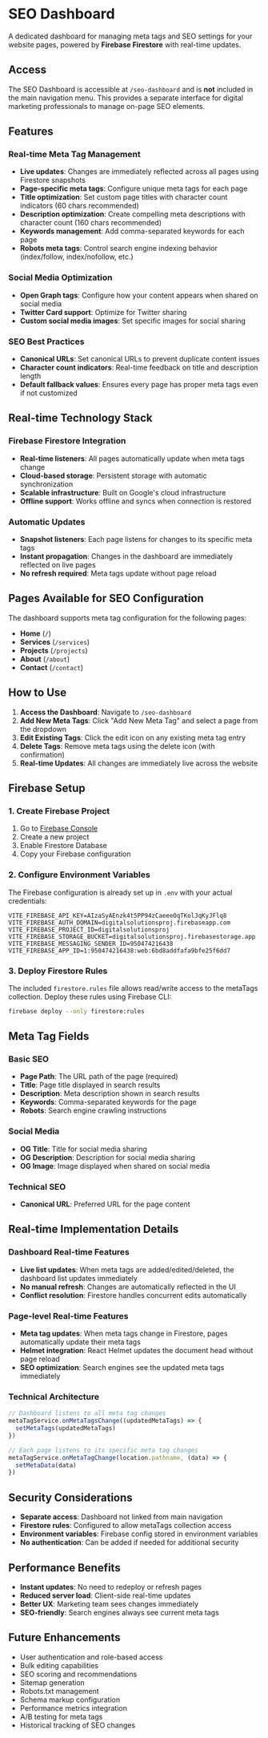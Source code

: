 # SEO Dashboard

A dedicated dashboard for managing meta tags and SEO settings for your website pages, powered by **Firebase Firestore** with real-time updates.

## Access

The SEO Dashboard is accessible at `/seo-dashboard` and is **not** included in the main navigation menu. This provides a separate interface for digital marketing professionals to manage on-page SEO elements.

## Features

### Real-time Meta Tag Management
- **Live updates**: Changes are immediately reflected across all pages using Firestore snapshots
- **Page-specific meta tags**: Configure unique meta tags for each page
- **Title optimization**: Set custom page titles with character count indicators (60 chars recommended)
- **Description optimization**: Create compelling meta descriptions with character count (160 chars recommended)
- **Keywords management**: Add comma-separated keywords for each page
- **Robots meta tags**: Control search engine indexing behavior (index/follow, index/nofollow, etc.)

### Social Media Optimization
- **Open Graph tags**: Configure how your content appears when shared on social media
- **Twitter Card support**: Optimize for Twitter sharing
- **Custom social media images**: Set specific images for social sharing

### SEO Best Practices
- **Canonical URLs**: Set canonical URLs to prevent duplicate content issues
- **Character count indicators**: Real-time feedback on title and description length
- **Default fallback values**: Ensures every page has proper meta tags even if not customized

## Real-time Technology Stack

### Firebase Firestore Integration
- **Real-time listeners**: All pages automatically update when meta tags change
- **Cloud-based storage**: Persistent storage with automatic synchronization
- **Scalable infrastructure**: Built on Google's cloud infrastructure
- **Offline support**: Works offline and syncs when connection is restored

### Automatic Updates
- **Snapshot listeners**: Each page listens for changes to its specific meta tags
- **Instant propagation**: Changes in the dashboard are immediately reflected on live pages
- **No refresh required**: Meta tags update without page reload

## Pages Available for SEO Configuration

The dashboard supports meta tag configuration for the following pages:
- **Home** (`/`)
- **Services** (`/services`)
- **Projects** (`/projects`)
- **About** (`/about`)
- **Contact** (`/contact`)

## How to Use

1. **Access the Dashboard**: Navigate to `/seo-dashboard`
2. **Add New Meta Tags**: Click "Add New Meta Tag" and select a page from the dropdown
3. **Edit Existing Tags**: Click the edit icon on any existing meta tag entry
4. **Delete Tags**: Remove meta tags using the delete icon (with confirmation)
5. **Real-time Updates**: All changes are immediately live across the website

## Firebase Setup

### 1. Create Firebase Project
1. Go to [Firebase Console](https://console.firebase.google.com/)
2. Create a new project
3. Enable Firestore Database
4. Copy your Firebase configuration

### 2. Configure Environment Variables
The Firebase configuration is already set up in `.env` with your actual credentials:

```env
VITE_FIREBASE_API_KEY=AIzaSyAEnzk4t5PP94zCaeeeOqTKolJqKyJFlq8
VITE_FIREBASE_AUTH_DOMAIN=digitalsolutionsproj.firebaseapp.com
VITE_FIREBASE_PROJECT_ID=digitalsolutionsproj
VITE_FIREBASE_STORAGE_BUCKET=digitalsolutionsproj.firebasestorage.app
VITE_FIREBASE_MESSAGING_SENDER_ID=950474216438
VITE_FIREBASE_APP_ID=1:950474216438:web:6bd8addfafa9bfe25f6dd7
```

### 3. Deploy Firestore Rules
The included `firestore.rules` file allows read/write access to the metaTags collection. Deploy these rules using Firebase CLI:

```bash
firebase deploy --only firestore:rules
```

## Meta Tag Fields

### Basic SEO
- **Page Path**: The URL path of the page (required)
- **Title**: Page title displayed in search results
- **Description**: Meta description shown in search results
- **Keywords**: Comma-separated keywords for the page
- **Robots**: Search engine crawling instructions

### Social Media
- **OG Title**: Title for social media sharing
- **OG Description**: Description for social media sharing
- **OG Image**: Image displayed when shared on social media

### Technical SEO
- **Canonical URL**: Preferred URL for the page content

## Real-time Implementation Details

### Dashboard Real-time Features
- **Live list updates**: When meta tags are added/edited/deleted, the dashboard list updates immediately
- **No manual refresh**: Changes are automatically reflected in the UI
- **Conflict resolution**: Firestore handles concurrent edits automatically

### Page-level Real-time Features
- **Meta tag updates**: When meta tags change in Firestore, pages automatically update their meta tags
- **Helmet integration**: React Helmet updates the document head without page reload
- **SEO optimization**: Search engines see the updated meta tags immediately

### Technical Architecture
```typescript
// Dashboard listens to all meta tag changes
metaTagService.onMetaTagsChange((updatedMetaTags) => {
  setMetaTags(updatedMetaTags)
})

// Each page listens to its specific meta tag changes
metaTagService.onMetaTagChange(location.pathname, (data) => {
  setMetaData(data)
})
```

## Security Considerations

- **Separate access**: Dashboard not linked from main navigation
- **Firestore rules**: Configured to allow metaTags collection access
- **Environment variables**: Firebase config stored in environment variables
- **No authentication**: Can be added if needed for additional security

## Performance Benefits

- **Instant updates**: No need to redeploy or refresh pages
- **Reduced server load**: Client-side real-time updates
- **Better UX**: Marketing team sees changes immediately
- **SEO-friendly**: Search engines always see current meta tags

## Future Enhancements

- User authentication and role-based access
- Bulk editing capabilities
- SEO scoring and recommendations
- Sitemap generation
- Robots.txt management
- Schema markup configuration
- Performance metrics integration
- A/B testing for meta tags
- Historical tracking of SEO changes